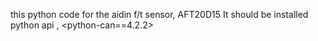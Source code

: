 this python code for the aidin f/t sensor, AFT20D15
It should be installed python api <usb>, <python-can==4.2.2>
